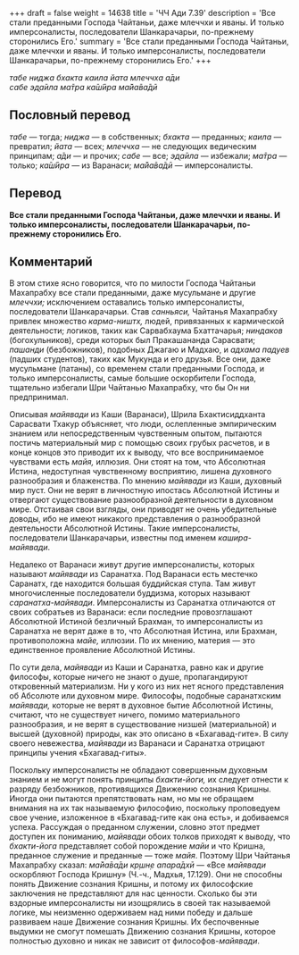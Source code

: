 +++
draft = false
weight = 14638
title = 'ЧЧ Ади 7.39'
description = 'Все стали преданными Господа Чайтаньи, даже млеччхи и яваны. И только имперсоналисты, последователи Шанкарачарьи, по-прежнему сторонились Его.'
summary = 'Все стали преданными Господа Чайтаньи, даже млеччхи и яваны. И только имперсоналисты, последователи Шанкарачарьи, по-прежнему сторонились Его.'
+++

_табе ниджа бхакта каила йата млеччха а̄ди  
сабе эд̣а̄ила ма̄тра ка̄ш́ӣра ма̄йа̄ва̄дӣ_

## Пословный перевод

_табе_ — тогда; _ниджа_ — в собственных; _бхакта_ — преданных; _каила_ — превратил; _йата_ — всех; _млеччха_ — не следующих ведическим принципам; _а̄ди_ — и прочих; _сабе_ — все; _эд̣а̄ила_ — избежали; _ма̄тра_ — только; _ка̄ш́ӣра_ — из Варанаси; _ма̄йа̄ва̄дӣ_ — имперсоналисты.

## Перевод

**Все стали преданными Господа Чайтаньи, даже млеччхи и яваны. И только имперсоналисты, последователи Шанкарачарьи, по-прежнему сторонились Его.**

## Комментарий

В этом стихе ясно говорится, что по милости Господа Чайтаньи Махапрабху все стали преданными, даже мусульмане и другие _млеччхи;_ исключением оставались только имперсоналисты, последователи Шанкарачарьи. Став _санньяси,_ Чайтанья Махапрабху привлек множество _карма-ништх,_ людей, привязанных к кармической деятельности; логиков, таких как Сарвабхаума Бхаттачарья; _ниндаков_ (богохульников), среди которых был Пракашананда Сарасвати; _пашанди_ (безбожников), подобных Джагаю и Мадхаю, и _адхама падуев_ (падших студентов), таких как Мукунда и его друзья. Все они, даже мусульмане (патаны), со временем стали преданными Господа, и только имперсоналисты, самые большие оскорбители Господа, тщательно избегали Шри Чайтанью Махапрабху, что бы Он ни предпринимал.

Описывая _майявади_ из Каши (Варанаси), Шрила Бхактисиддханта Сарасвати Тхакур объясняет, что люди, ослепленные эмпирическим знанием или непосредственным чувственным опытом, пытаются постичь материальный мир с помощью своих грубых расчетов, и в конце концов это приводит их к выводу, что все воспринимаемое чувствами есть _майя,_ иллюзия. Они стоят на том, что Абсолютная Истина, недоступная чувственному восприятию, лишена духовного разнообразия и блаженства. По мнению _майявади_ из Каши, духовный мир пуст. Они не верят в личностную ипостась Абсолютной Истины и отвергают существование разнообразной деятельности в духовном мире. Отстаивая свои взгляды, они приводят не очень убедительные доводы, ибо не имеют никакого представления о разнообразной деятельности Абсолютной Истины. Такие имперсоналисты, последователи Шанкарачарьи, известны под именем _кашира-майявади_.

Недалеко от Варанаси живут другие имперсоналисты, которых называют _майявади_ из Саранатха. Под Варанаси есть местечко Саранатх, где находится большая буддийская ступа. Там живут многочисленные последователи буддизма, которых называют _саранатха-майявади_. Имперсоналисты из Саранатха отличаются от своих собратьев из Варанаси: если последние провозглашают Абсолютной Истиной безличный Брахман, то имперсоналисты из Саранатха не верят даже в то, что Абсолютная Истина, или Брахман, противоположна _майе,_ иллюзии. По их мнению, материя — это единственное проявление Абсолютной Истины.

По сути дела, _майявади_ из Каши и Саранатха, равно как и другие философы, которые ничего не знают о душе, пропагандируют откровенный материализм. Ни у кого из них нет ясного представления об Абсолюте или духовном мире. Философы, подобные саранатхским _майявади,_ которые не верят в духовное бытие Абсолютной Истины, считают, что не существует ничего, помимо материального разнообразия, и не верят в существование низшей (материальной) и высшей (духовной) природы, как это описано в «Бхагавад-гите». В силу своего невежества, _майявади_ из Варанаси и Саранатха отрицают принципы учения «Бхагавад-гиты».

Поскольку имперсоналисты не обладают совершенным духовным знанием и не могут понять принципы _бхакти-йоги,_ их следует отнести к разряду безбожников, противящихся Движению сознания Кришны. Иногда они пытаются препятствовать нам, но мы не обращаем внимания на их так называемую философию, поскольку проповедуем свое учение, изложенное в «Бхагавад-гите как она есть», и добиваемся успеха. Рассуждая о преданном служении, словно этот предмет доступен их пониманию, _майявади_ обоих толков приходят к выводу, что _бхакти-йога_ представляет собой порождение _майи_ и что Кришна, преданное служение и преданные — тоже _майя_. Поэтому Шри Чайтанья Махапрабху сказал: _ма̄йа̄ва̄ди кр̣шн̣е апара̄дхӣ_ — «Все _майявади_ оскорбляют Господа Кришну» (Ч.-ч., Мадхья, 17.129). Они не способны понять Движение сознания Кришны, и потому их философские заключения не представляют для нас ценности. Сколько бы эти вздорные имперсоналисты ни изощрялись в своей так называемой логике, мы неизменно одерживаем над ними победу и дальше развиваем наше Движение сознания Кришны. Их беспочвенные выдумки не смогут помешать Движению сознания Кришны, которое полностью духовно и никак не зависит от философов-_майявади_.
